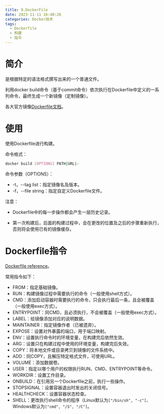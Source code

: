 ```yaml
---
title: 9.DockerFile
date: 2023-11-11 16:40:26
categories: Docker技术
tags:
  - Dockerfile
  - 构建
  - 指令
---
```


# 简介

是根据特定的语法格式撰写出来的一个普通文件。

利用docker build命令（基于commit命令）依次执行在Dockerfile中定义的一系列命令，最终生成一个新镜像（定制镜像）。

各大官方镜像[Dockerfile文档](https://github.com/docker-library/docs)。

# 使用

使用Dockerfile进行构建。

命令格式：

```bash
docker build [OPTIONS] PATH|URL|-
```

命令参数（OPTIONS）：

* -t，--tag list：指定镜像名及版本。
* -f，--file string：指定自定义Dockerfile文件。

注意：

* Dockerfile中的每一步操作都会产生一层历史记录。

* 第一次构建后，后面的构建过程中，会在更改的位置及之后的步骤重新执行，否则将会使用已有的镜像缓存。

# Dockerfile指令

[Dockerfile reference](https://docs.docker.com/engine/reference/builder/)。

常用指令如下：

* FROM：指定基础镜像。
* RUN：构建镜像过程中需要执行的命令（一般使用shell方式）。
* CMD：添加启动容器时需要执行的命令，只会执行最后一条，且会被覆盖（一般使用exec方式）。
* ENTRYPOINT：同CMD，且必须执行，不会被覆盖（一般使用exec方式）。
* LABEL：给镜像添加对应的说明数据。
* MAINTAINER：指定镜像作者（已被遗弃）。
* EXPOSE：设置对外暴露的端口，用于端口映射。
* ENV：设置执行命令时的环境变量，在构建完后依然生效。
* ARG：设置只在构建过程中使用的环境变量，构建完后失效。
* COPY：将本地文件或目录拷贝到镜像的文件系统中。
* ADD：同COPY，且解压特定格式文件，可使用URL。
* VOLUME：添加数据卷。
* USER：指定以哪个用户的权限执行RUN、CMD、ENTRYPOINT等命令。
* WORKDIR：设置工作目录。
* ONBUILD：在引用另一个Dockerfile之前，执行一些操作。
* STOPSIGNAL：设置容器退出时发出的关闭信号。
* HEALTHCHECK：设置容器状态检查。
* SHELL：更改执行shell命令的程序（Linux默认为`["/bin/sh", "-c"]`、Windows默认为`["cmd", "/S", "/C"]`。
